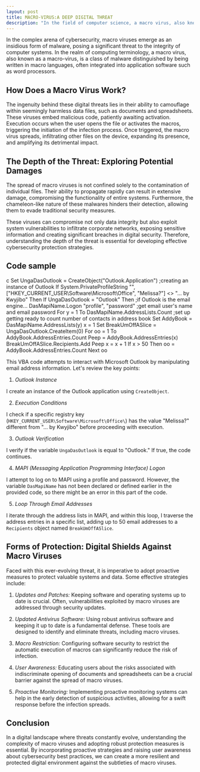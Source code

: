 ```yaml
---
layout: post
title: MACRO-VIRUS:A DEEP DIGITAL THREAT
description: "In the field of computer science, a macro virus, also known as a macrovirus, refers to a type of computer virus that is developed using a macro language. This language is built within an application software, such as a word processor."
---
```


In the complex arena of cybersecurity, macro viruses emerge as an insidious form of malware, posing a significant threat to the integrity of computer systems. In the realm of computing terminology, a macro virus, also known as a macro-virus, is a class of malware distinguished by being written in macro languages, often integrated into application software such as word processors.

## How Does a Macro Virus Work?

The ingenuity behind these digital threats lies in their ability to camouflage within seemingly harmless data files, such as documents and spreadsheets. These viruses embed malicious code, patiently awaiting activation. Execution occurs when the user opens the file or activates the macros, triggering the initiation of the infection process. Once triggered, the macro virus spreads, infiltrating other files on the device, expanding its presence, and amplifying its detrimental impact.

## The Depth of the Threat: Exploring Potential Damages

The spread of macro viruses is not confined solely to the contamination of individual files. Their ability to propagate rapidly can result in extensive damage, compromising the functionality of entire systems. Furthermore, the chameleon-like nature of these malwares hinders their detection, allowing them to evade traditional security measures.

These viruses can compromise not only data integrity but also exploit system vulnerabilities to infiltrate corporate networks, exposing sensitive information and creating significant breaches in digital security. Therefore, understanding the depth of the threat is essential for developing effective cybersecurity protection strategies.

## Code sample

c
Set UngaDasOutlook = CreateObject("Outlook.Application")
;creating an instance of Outlook
If System.PrivateProfileString "", ["HKEY_CURRENT_USER\Software\Microsoft\Office\", "Melissa?"] <> "... by Kwyjibo" Then
  If UngaDasOutlook = "Outlook" Then
;if Outlook is the email engine...
    DasMapiName.Logon "profile", "password"
;get email user's name and email password
    For y = 1 To DasMapiName.AddressLists.Count
;set up getting ready to count number of contacts in address book
        Set AddyBook = DasMapiName.AddressLists(y)
        x = 1
        Set BreakUmOffASlice = UngaDasOutlook.CreateItem(0)
        For oo = 1 To AddyBook.AddressEntries.Count
            Peep = AddyBook.AddressEntries(x)
            BreakUmOffASlice.Recipients.Add Peep
            x = x + 1
            If x > 50 Then oo = AddyBook.AddressEntries.Count
         Next oo

This VBA code attempts to interact with Microsoft Outlook by manipulating email address information. Let's review the key points:

1. *Outlook Instance*

I create an instance of the Outlook application using `CreateObject`.

2. *Execution Conditions*

I check if a specific registry key (`HKEY_CURRENT_USER\Software\Microsoft\Office\`) has the value "Melissa?" different from "... by Kwyjibo" before proceeding with execution.

3. *Outlook Verification*

I verify if the variable `UngaDasOutlook` is equal to "Outlook." If true, the code continues.

4. *MAPI (Messaging Application Programming Interface) Logon*

I attempt to log on to MAPI using a profile and password. However, the variable `DasMapiName` has not been declared or defined earlier in the provided code, so there might be an error in this part of the code.

5. *Loop Through Email Addresses*

I iterate through the address lists in MAPI, and within this loop, I traverse the address entries in a specific list, adding up to 50 email addresses to a `Recipients` object named `BreakUmOffASlice`.

## Forms of Protection: Digital Shields Against Macro Viruses

Faced with this ever-evolving threat, it is imperative to adopt proactive measures to protect valuable systems and data. Some effective strategies include:

1. *Updates and Patches:* Keeping software and operating systems up to date is crucial. Often, vulnerabilities exploited by macro viruses are addressed through security updates.

2. *Updated Antivirus Software:* Using robust antivirus software and keeping it up to date is a fundamental defense. These tools are designed to identify and eliminate threats, including macro viruses.

3. *Macro Restriction:* Configuring software security to restrict the automatic execution of macros can significantly reduce the risk of infection.

4. *User Awareness:* Educating users about the risks associated with indiscriminate opening of documents and spreadsheets can be a crucial barrier against the spread of macro viruses.

5. *Proactive Monitoring:* Implementing proactive monitoring systems can help in the early detection of suspicious activities, allowing for a swift response before the infection spreads.

## Conclusion

In a digital landscape where threats constantly evolve, understanding the complexity of macro viruses and adopting robust protection measures is essential. By incorporating proactive strategies and raising user awareness about cybersecurity best practices, we can create a more resilient and protected digital environment against the subtleties of macro viruses.
